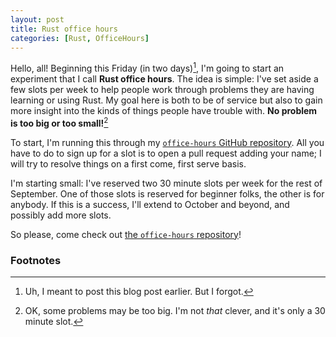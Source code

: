 ```yaml
---
layout: post
title: Rust office hours
categories: [Rust, OfficeHours]
---
```


Hello, all! Beginning this Friday (in two days)[^earlier], I'm going
to start an experiment that I call **Rust office hours**. The idea is
simple: I've set aside a few slots per week to help people work
through problems they are having learning or using Rust. My goal here
is both to be of service but also to gain more insight into the kinds
of things people have trouble with. **No problem is too big or too
small!**[^big]

[^big]: OK, some problems may be too big. I'm not *that* clever, and it's only a 30 minute slot.

To start, I'm running this through my [`office-hours` GitHub
repository][oh].  All you have to do to sign up for a slot is to open
a pull request adding your name; I will try to resolve things on a
first come, first serve basis.

[oh]: https://github.com/nikomatsakis/office-hours

I'm starting small: I've reserved two 30 minute slots per week for the
rest of September. One of those slots is reserved for beginner folks,
the other is for anybody. If this is a success, I'll extend to October
and beyond, and possibly add more slots.

So please, come check out [the `office-hours` repository][oh]!

[^earlier]: Uh, I meant to post this blog post earlier. But I forgot.

### Footnotes
